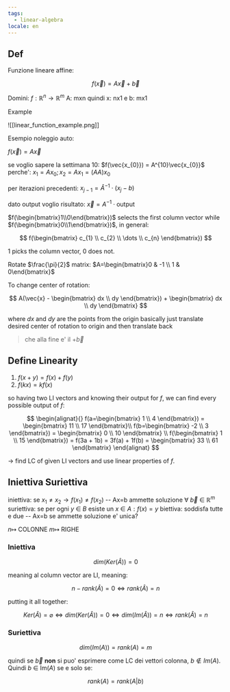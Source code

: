 ```yaml
---
tags:
  - linear-algebra
locale: en
---
```


## Def

Funzione lineare affine:

$$
f(\vec{x}) = A\vec{x} + \vec{b}
$$

Domini: $f: \mathbb{R}^n \rightarrow \mathbb{R}^m$
A: mxn quindi x: nx1 e b: mx1

Example

![[linear_function_example.png]]

Esempio noleggio auto:

$f(\vec{x}) = A\vec{x}$

se voglio sapere la settimana $10$: $f(\vec{x_{0}}) = A^{10}\vec{x_{0}}$
perche': $x_{1} = Ax_{0}; x_{2} = Ax_{1} = (AA)x_{0}$

per iterazioni precedenti: $x_{j-1} = \hat{A}^{-1} \cdot (x_j - b)$

dato output voglio risultato: $\vec{x} = A^{-1}\cdot\text{output}$

$f(\begin{bmatrix}1\\0\end{bmatrix})$ selects the first column vector while $f(\begin{bmatrix}0\\1\end{bmatrix})$, in general:

$$
f(\begin{bmatrix}
c_{1} \\
c_{2} \\
\dots \\
c_{n}
\end{bmatrix})
$$

$1$ picks the column vector, $0$ does not.

Rotate $\frac{\pi}{2}$ matrix: $A=\begin{bmatrix}0 & -1 \\ 1 & 0\end{bmatrix}$

To change center of rotation:

$$
A(\vec{x} - \begin{bmatrix}
dx \\
dy
\end{bmatrix}) + \begin{bmatrix}
dx \\
dy
\end{bmatrix}
$$

where $dx$ and $dy$ are the points from the origin
basically just translate desired center of rotation to origin and then translate back

> che alla fine e' il $+ \vec{b}$

## Define Linearity

1. $f(x + y) = f(x) + f(y)$
2. $f(kx) = kf(x)$

so having two LI vectors and knowing their output for $f$, we can find every possible output of $f$:

$$
\begin{alignat}{}
f(a=\begin{bmatrix}
1 \\
4
\end{bmatrix}) = \begin{bmatrix}
11 \\
17
\end{bmatrix}\\
f(b=\begin{bmatrix}
-2 \\
3
\end{bmatrix}) = \begin{bmatrix}
0 \\
10
\end{bmatrix} \\
f(\begin{bmatrix}
1 \\
15
\end{bmatrix}) = f(3a + 1b) = 3f(a) + 1f(b) = \begin{bmatrix}
33 \\
61
\end{bmatrix}
\end{alignat}
$$

-> find LC of given LI vectors and use linear properties of $f$.

## Iniettiva Suriettiva

iniettiva: se $x_{1} \ne x_{2} \rightarrow f(x_{1}) \ne f(x_{2})$ -- Ax=b ammette soluzione $\forall~\vec{b}~\in~\mathbb{R}^m$
suriettiva: se per ogni $y ~\in~ B$ esiste un $x ~\in~ A : f(x) = y$
biettiva: soddisfa tutte e due -- Ax=b se ammette soluzione e' unica?

$n \mapsto$ COLONNE
$m\mapsto$ RIGHE

### Iniettiva

$$
dim(Ker(\hat{A})) = 0
$$

meaning al column vector are LI, meaning:

$$
n - rank(\hat{A}) = 0 \Leftrightarrow rank(\hat{A}) = n
$$

putting it all together:

$$
Ker(\hat{A}) = \varnothing \Leftrightarrow dim(Ker(\hat{A})) = 0 \Leftrightarrow dim(Im(\hat{A})) = n \Leftrightarrow rank(\hat{A}) = n
$$

### Suriettiva

$$
dim(Im(A)) = rank(A) = m
$$

quindi se $\vec{b}$ **non** si puo' esprimere come LC dei vettori colonna, $b \notin Im(A)$. Quindi $b ~\in~ \mathrm{Im}(A)$ se e solo se:

$$
rank(A) = rank(A|b)
$$
